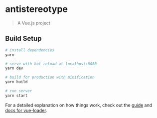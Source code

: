 # antistereotype

> A Vue.js project

## Build Setup

``` bash
# install dependencies
yarn

# serve with hot reload at localhost:8080
yarn dev

# build for production with minification
yarn build

# run server
yarn start
```

For a detailed explanation on how things work, check out the [guide](http://vuejs-templates.github.io/webpack/) and [docs for vue-loader](http://vuejs.github.io/vue-loader).
